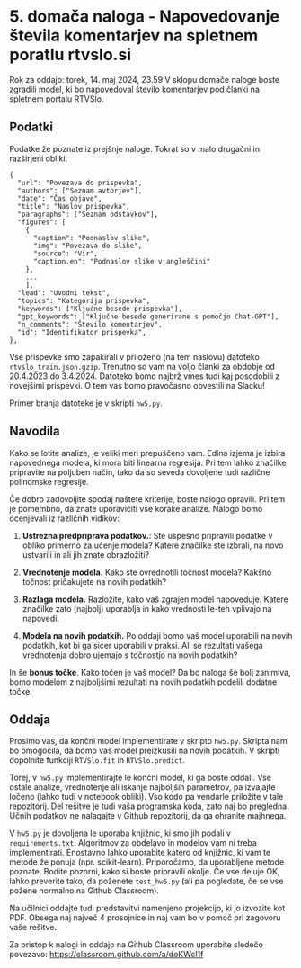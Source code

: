 # 5. domača naloga - Napovedovanje števila komentarjev na spletnem poratlu rtvslo.si
Rok za oddajo: torek, 14. maj 2024, 23.59
V sklopu domače naloge boste zgradili model, ki bo napovedoval število komentarjev pod članki na spletnem portalu RTVSlo.

## Podatki
Podatke že poznate iz prejšnje naloge. Tokrat so v malo drugačni in razširjeni obliki:
~~~
{
  "url": "Povezava do prispevka",
  "authors": ["Seznam avtorjev"],
  "date": "Čas objave",
  "title": "Naslov prispevka",
  "paragraphs": ["Seznam odstavkov"],
  "figures": [
    {
      "caption": "Podnaslov slike",
      "img": "Povezava do slike",
      "source": "Vir",
      "caption.en": "Podnaslov slike v angleščini"
    },
    ...
    ],
  "lead": "Uvodni tekst",
  "topics": "Kategorija prispevka",
  "keywords": ["Ključne besede prispevka"],
  "gpt_keywords": ["Ključne besede generirane s pomočjo Chat-GPT"],
  "n_comments": "Število komentarjev",
  "id": "Identifikator prispevka",
},
~~~
Vse prispevke smo zapakirali v priloženo (na tem naslovu) datoteko ```rtvslo_train.json.gzip```. Trenutno so vam na voljo članki za obdobje od 20.4.2023 do 3.4.2024. Datoteko bomo najbrž vmes tudi kaj posodobili z novejšimi prispevki. O tem vas bomo pravočasno obvestili na Slacku!

Primer branja datoteke je v skripti ```hw5.py```.

## Navodila
Kako se lotite analize, je veliki meri prepuščeno vam. Edina izjema je izbira napovednega modela, ki mora biti linearna regresija. Pri tem lahko značilke pripravite na poljuben način, tako da so seveda dovoljene tudi različne polinomske regresije.

Če dobro zadovoljite spodaj naštete kriterije, boste nalogo opravili. Pri tem je pomembno, da znate uporavičiti vse korake analize. Nalogo bomo ocenjevali iz različnih vidikov:

1. **Ustrezna predpriprava podatkov.**: Ste uspešno pripravili podatke v obliko primerno za učenje modela? Katere značilke ste izbrali, na novo ustvarili in ali jih znate obrazložiti?

2. **Vrednotenje modela.** Kako ste ovrednotili točnost modela? Kakšno točnost pričakujete na novih podatkih?

3. **Razlaga modela.** Razložite, kako vaš zgrajen model napoveduje. Katere značilke zato (najbolj) uporablja in kako vrednosti le-teh vplivajo na napovedi.

4. **Modela na novih podatkih.** Po oddaji bomo vaš model uporabili na novih podatkih, kot bi ga sicer uporabili v praksi. Ali se rezultati vašega vrednotenja dobro ujemajo s točnostjo na novih podatkih?

In še **bonus točke**. Kako točen je vaš model? Da bo naloga še bolj zanimiva, bomo modelom z najboljšimi rezultati na novih podatkih podelili dodatne točke.

## Oddaja
Prosimo vas, da končni model implementirate v skripto ```hw5.py```. Skripta nam bo omogočila, da bomo vaš model preizkusili na novih podatkih. V skripti dopolnite funkciji ```RTVSlo.fit``` in ```RTVSlo.predict```.

Torej, v ```hw5.py``` implementirajte le končni model, ki ga boste oddali. Vse ostale analize, vrednotenje ali iskanje najboljših parametrov, pa izvajajte ločeno (lahko tudi v notebook obliki). Vso kodo pa vendarle priložite v tale repozitorij. Del rešitve je tudi vaša programska koda, zato naj bo pregledna. Učnih podatkov ne nalagajte v Github repozitorij, da ga ohranite majhnega.

V ```hw5.py``` je dovoljena le uporaba knjižnic, ki smo jih podali v ```requirements.txt```. Algoritmov za obdelavo in modelov vam ni treba implementirati. Enostavno lahko uporabite katero od knjižnic, ki vam te metode že ponuja (npr. scikit-learn). Priporočamo, da uporabljene metode poznate. Bodite pozorni, kako si boste pripravili okolje. Če vse deluje OK, lahko preverite tako, da poženete ```test_hw5.py``` (ali pa pogledate, če se vse požene normalno na Github Classroom).

Na učilnici oddajte tudi predstavitvi namenjeno projekcijo, ki jo izvozite kot PDF. Obsega naj največ 4 prosojnice in naj vam bo v pomoč pri zagovoru vaše rešitve.

Za pristop k nalogi in oddajo na Github Classroom uporabite sledečo povezavo: https://classroom.github.com/a/doKWcl1f